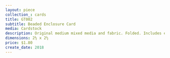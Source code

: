 ```yaml
---
layout: piece
collection_: cards
title: GT002
subtitle: Beaded Enclosure Card
media: Cardstock
description: Original medium mixed media and fabric. Folded. Includes envelope.
dimensions: 2½ x 2½
price: $1.80
create_date: 2018
---
```


